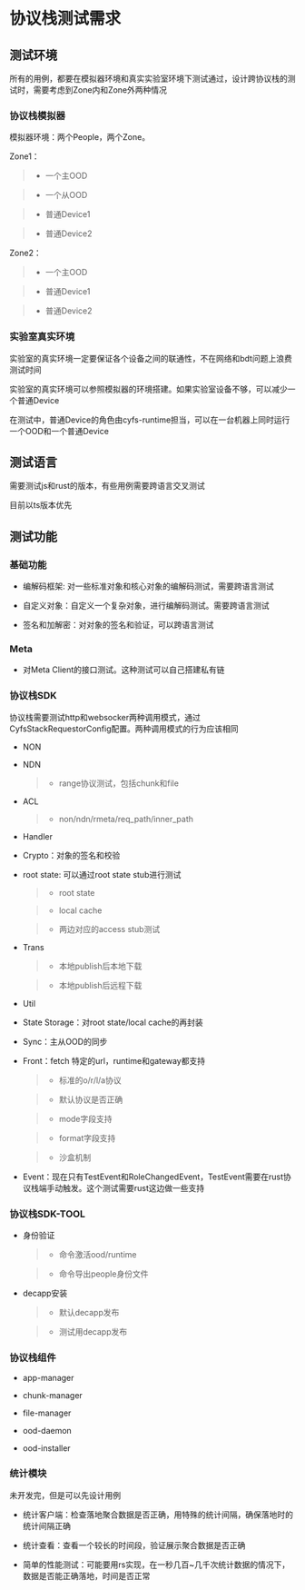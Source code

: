 # 协议栈测试需求

 
## 测试环境

所有的用例，都要在模拟器环境和真实实验室环境下测试通过，设计跨协议栈的测试时，需要考虑到Zone内和Zone外两种情况

### 协议栈模拟器

模拟器环境：两个People，两个Zone。


Zone1：

> - 一个主OOD

> - 一个从OOD

> - 普通Device1

> - 普通Device2

 
Zone2：

> - 一个主OOD

> - 普通Device1

> - 普通Device2

 
### 实验室真实环境

实验室的真实环境一定要保证各个设备之间的联通性，不在网络和bdt问题上浪费测试时间

 
实验室的真实环境可以参照模拟器的环境搭建。如果实验室设备不够，可以减少一个普通Device

 
在测试中，普通Device的角色由cyfs-runtime担当，可以在一台机器上同时运行一个OOD和一个普通Device

 
## 测试语言

 
需要测试js和rust的版本，有些用例需要跨语言交叉测试

 
目前以ts版本优先

 
## 测试功能

 
### 基础功能

 
- 编解码框架: 对一些标准对象和核心对象的编解码测试，需要跨语言测试

- 自定义对象：自定义一个复杂对象，进行编解码测试。需要跨语言测试

- 签名和加解密：对对象的签名和验证，可以跨语言测试

 
### Meta

 
- 对Meta Client的接口测试。这种测试可以自己搭建私有链

 
### 协议栈SDK

协议栈需要测试http和websocker两种调用模式，通过CyfsStackRequestorConfig配置。两种调用模式的行为应该相同 

- NON

- NDN

  > - range协议测试，包括chunk和file

- ACL
  > - non/ndn/rmeta/req_path/inner_path

- Handler

- Crypto：对象的签名和校验

- root state: 可以通过root state stub进行测试

  > - root state

  > - local cache

  > - 两边对应的access stub测试

- Trans

  > - 本地publish后本地下载

  > - 本地publish后远程下载

- Util

- State Storage：对root state/local cache的再封装

- Sync：主从OOD的同步

- Front：fetch 特定的url，runtime和gateway都支持

  > - 标准的o/r/l/a协议

  > - 默认协议是否正确

  > - mode字段支持

  > - format字段支持
  
  > - 沙盒机制

- Event：现在只有TestEvent和RoleChangedEvent，TestEvent需要在rust协议栈端手动触发。这个测试需要rust这边做一些支持

### 协议栈SDK-TOOL
 
- 身份验证

  > - 命令激活ood/runtime

  > - 命令导出people身份文件

- decapp安装
 
  > - 默认decapp发布
  
  > - 测试用decapp发布
   
  
### 协议栈组件

- app-manager

- chunk-manager

- file-manager

- ood-daemon

- ood-installer


### 统计模块

未开发完，但是可以先设计用例

- 统计客户端：检查落地聚合数据是否正确，用特殊的统计间隔，确保落地时的统计间隔正确

- 统计查看：查看一个较长的时间段，验证展示聚合数据是否正确

- 简单的性能测试：可能要用rs实现，在一秒几百~几千次统计数据的情况下，数据是否能正确落地，时间是否正常
